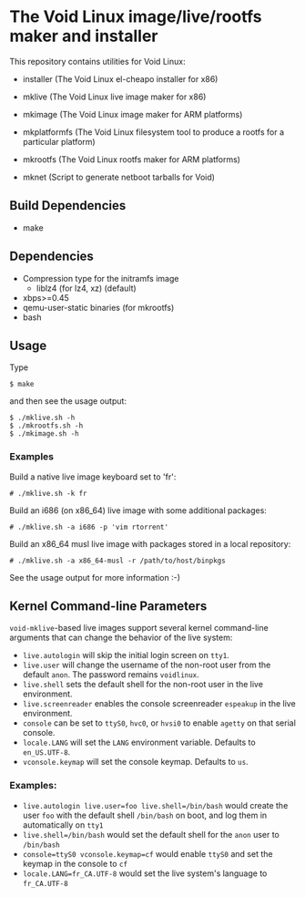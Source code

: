 # The Void Linux image/live/rootfs maker and installer

This repository contains utilities for Void Linux:

 * installer (The Void Linux el-cheapo installer for x86)
 * mklive    (The Void Linux live image maker for x86)

 * mkimage   (The Void Linux image maker for ARM platforms)
 * mkplatformfs (The Void Linux filesystem tool to produce a rootfs for a particular platform)
 * mkrootfs  (The Void Linux rootfs maker for ARM platforms)
 * mknet (Script to generate netboot tarballs for Void)

## Build Dependencies
 * make

## Dependencies
 * Compression type for the initramfs image
   * liblz4 (for lz4, xz) (default)
 * xbps>=0.45
 * qemu-user-static binaries (for mkrootfs)
 * bash

## Usage

Type

    $ make

and then see the usage output:

    $ ./mklive.sh -h
    $ ./mkrootfs.sh -h
    $ ./mkimage.sh -h

### Examples

Build a native live image keyboard set to 'fr':

    # ./mklive.sh -k fr

Build an i686 (on x86\_64) live image with some additional packages:

    # ./mklive.sh -a i686 -p 'vim rtorrent'

Build an x86\_64 musl live image with packages stored in a local repository:

    # ./mklive.sh -a x86_64-musl -r /path/to/host/binpkgs

See the usage output for more information :-)

## Kernel Command-line Parameters

`void-mklive`-based live images support several kernel command-line arguments
that can change the behavior of the live system:

- `live.autologin` will skip the initial login screen on `tty1`.
- `live.user` will change the username of the non-root user from the default `anon`. The password remains `voidlinux`.
- `live.shell` sets the default shell for the non-root user in the live environment.
- `live.screenreader` enables the console screenreader `espeakup` in the live environment.
- `console` can be set to `ttyS0`, `hvc0`, or `hvsi0` to enable `agetty` on that serial console.
- `locale.LANG` will set the `LANG` environment variable. Defaults to `en_US.UTF-8`.
- `vconsole.keymap` will set the console keymap. Defaults to `us`.

### Examples:

- `live.autologin live.user=foo live.shell=/bin/bash` would create the user `foo` with the default shell `/bin/bash` on boot, and log them in automatically on `tty1`
- `live.shell=/bin/bash` would set the default shell for the `anon` user to `/bin/bash`
- `console=ttyS0 vconsole.keymap=cf` would enable `ttyS0` and set the keymap in the console to `cf`
- `locale.LANG=fr_CA.UTF-8` would set the live system's language to `fr_CA.UTF-8`
